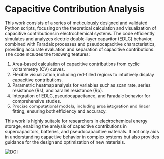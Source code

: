 # Capacitive Contribution Analysis

This work consists of a series of meticulously designed and validated Python scripts, focusing on the theoretical calculation and visualization of capacitive contributions in electrochemical systems. The code efficiently simulates and analyzes electric double-layer capacitor (EDLC) behavior, combined with Faradaic processes and pseudocapacitive characteristics, providing accurate evaluation and separation of capacitive contributions. The code includes the following features:

1. Area-based calculation of capacitive contributions from cyclic voltammetry (CV) curves.
2. Flexible visualization, including red-filled regions to intuitively display capacitive contributions.
3. Parametric heatmap analysis for variables such as scan rate, series resistance (Rs), and parallel resistance (Rp).
4. Integration of EDLC, pseudocapacitance, and Faradaic behavior for comprehensive studies.
5. Precise computational models, including area integration and linear fitting, ensuring both efficiency and accuracy.

This work is highly suitable for researchers in electrochemical energy storage, enabling the analysis of capacitive contributions in supercapacitors, batteries, and pseudocapacitive materials. It not only aids in understanding capacitive behavior in complex systems but also provides guidance for the design and optimization of new materials.

[![DOI](https://zenodo.org/badge/DOI/10.5281/zenodo.14190376.svg)](https://doi.org/10.5281/zenodo.14190376)
